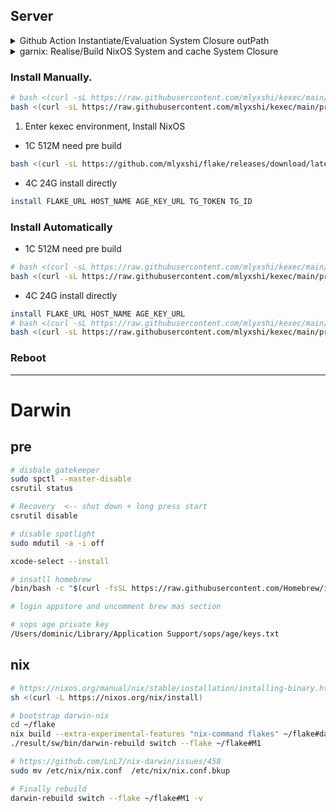 ## Server
<details><summary>Github Action Instantiate/Evaluation System Closure outPath </summary>

#### create install script and upload to release

```sh
SYSTEM_CLOSURE=$(nix eval --raw .#nixosConfigurations.us0.config.system.build.toplevel)
sed "6iSYSTEM_CLOSURE=$SYSTEM_CLOSURE"  install-template.sh > install-us0.sh  
```

</details>

<details><summary>garnix: Realise/Build NixOS System and cache System Closure</summary>

[garnix](https://garnix.io/)

</details>

### Install Manually. 
```sh
# bash <(curl -sL https://raw.githubusercontent.com/mlyxshi/kexec/main/prekexec.sh) SSH_KEY
bash <(curl -sL https://raw.githubusercontent.com/mlyxshi/kexec/main/prekexec.sh) "ssh-ed25519 AAAAC3NzaC1lZDI1NTE5AAAAIMpaY3LyCW4HHqbp4SA4tnA+1Bkgwrtro2s/DEsBcPDe"
```
1. Enter kexec environment, Install NixOS
- 1C 512M need pre build
```sh
bash <(curl -sL https://github.com/mlyxshi/flake/releases/download/latest/install-HOST.sh)  AGE_KEY_URL TG_TOKEN TG_ID
```
- 4C 24G install directly
```sh
install FLAKE_URL HOST_NAME AGE_KEY_URL TG_TOKEN TG_ID
```

### Install Automatically


- 1C 512M need pre build
```sh
# bash <(curl -sL https://raw.githubusercontent.com/mlyxshi/kexec/main/prekexec.sh) SSH_KEY AUTO_RUN_SHELL_COMMAND
bash <(curl -sL https://raw.githubusercontent.com/mlyxshi/kexec/main/prekexec.sh) "ssh-ed25519 AAAAC3NzaC1lZDI1NTE5AAAAIMpaY3LyCW4HHqbp4SA4tnA+1Bkgwrtro2s/DEsBcPDe" "bash <(curl -sL https://github.com/mlyxshi/flake/releases/download/latest/install-HOST.sh)  AGE_KEY_URL"
```
- 4C 24G install directly
```sh
install FLAKE_URL HOST_NAME AGE_KEY_URL
# bash <(curl -sL https://raw.githubusercontent.com/mlyxshi/kexec/main/prekexec.sh) SSH_KEY AUTO_RUN_SHELL_COMMAND
bash <(curl -sL https://raw.githubusercontent.com/mlyxshi/kexec/main/prekexec.sh) "ssh-ed25519 AAAAC3NzaC1lZDI1NTE5AAAAIMpaY3LyCW4HHqbp4SA4tnA+1Bkgwrtro2s/DEsBcPDe" "install FLAKE_URL HOST_NAME AGE_KEY_URL"
```


### Reboot

---
# Darwin
## pre
```sh
# disbale gatekeeper
sudo spctl --master-disable 
csrutil status

# Recovery  <-- shut down + long press start 
csrutil disable

# disable spotlight 
sudo mdutil -a -i off

xcode-select --install

# insatll homebrew
/bin/bash -c "$(curl -fsSL https://raw.githubusercontent.com/Homebrew/install/master/install.sh)"

# login appstore and uncomment brew mas section

# sops age private key
/Users/dominic/Library/Application Support/sops/age/keys.txt
```

## nix
```sh
# https://nixos.org/manual/nix/stable/installation/installing-binary.html
sh <(curl -L https://nixos.org/nix/install)

# bootstrap darwin-nix
cd ~/flake
nix build --extra-experimental-features "nix-command flakes" ~/flake#darwinConfigurations.M1.system
./result/sw/bin/darwin-rebuild switch --flake ~/flake#M1

# https://github.com/LnL7/nix-darwin/issues/458
sudo mv /etc/nix/nix.conf  /etc/nix/nix.conf.bkup 

# Finally rebuild
darwin-rebuild switch --flake ~/flake#M1 -v
```